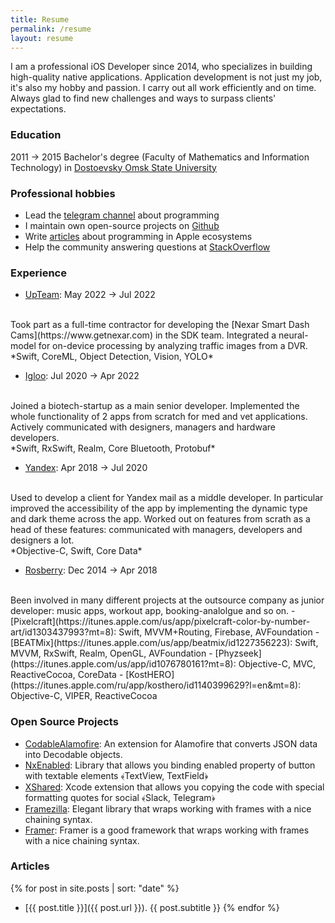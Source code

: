 ```yaml
---
title: Resume
permalink: /resume
layout: resume
---
```


I am a professional iOS Developer since 2014, who specializes in building high-quality native applications. Application development is not just my job, it's also my hobby and passion. I carry out all work efficiently and on time. Always glad to find new challenges and ways to surpass clients' expectations.

### Education 

2011 → 2015 Bachelor's degree (Faculty of Mathematics and Information Technology) in [Dostoevsky Omsk State University](https://omsu.ru/about/structure/general/omp/eng/)

### Professional hobbies

- Lead the [telegram channel](https://t.me/readaggregator) about programming
- I maintain own open-source projects on [Github](https://github.com/otbivnoe)
- Write [articles](/) about programming in Apple ecosystems
- Help the community answering questions at [StackOverflow](https://stackoverflow.com/users/3733734/nikita-ermolenko?tab=profile)

### Experience
- [UpTeam](https://upteam.com): May 2022 → Jul 2022
<br> 
Took part as a full-time contractor for developing the [Nexar Smart Dash Cams](https://www.getnexar.com) in the SDK team. Integrated a neural-model for on-device processing by analyzing traffic images from a DVR.
<br> 
*Swift, CoreML, Object Detection, Vision, YOLO*

- [Igloo](https://iglootest.ru): Jul 2020 → Apr 2022
<br> 
Joined a biotech-startup as a main senior developer. Implemented the whole functionality of 2 apps from scratch for med and vet applications. Actively communicated with designers, managers and hardware developers.
<br>
*Swift, RxSwift, Realm, Core Bluetooth, Protobuf*

- [Yandex](https://apps.apple.com/us/app/yandex-mail-email-app/id441785419): Apr 2018 → Jul 2020
<br> 
Used to develop a client for Yandex mail as a middle developer. In particular improved the accessibility of the app by implementing the dynamic type and dark theme across the app. Worked out on features from scrath as a head of these features: communicated with managers, developers and designers a lot.
<br>
*Objective-C, Swift, Core Data*

- [Rosberry](https://rosberry.com/): Dec 2014 → Apr 2018
<br>
Been involved in many different projects at the outsource company as junior developer: music apps, workout app, booking-analolgue and so on.
    - [Pixelcraft](https://itunes.apple.com/us/app/pixelcraft-color-by-number-art/id1303437993?mt=8): Swift, MVVM+Routing, Firebase, AVFoundation
    - [BEATMix](https://itunes.apple.com/us/app/beatmix/id1227356223): Swift, MVVM, RxSwift, Realm, OpenGL, AVFoundation
    - [Phyzseek](https://itunes.apple.com/us/app/id1076780161?mt=8): Objective-C, MVC, ReactiveCocoa, CoreData
    - [KostHERO](https://itunes.apple.com/ru/app/kosthero/id1140399629?l=en&mt=8): Objective-C, VIPER, ReactiveCocoa

### Open Source Projects

 - [CodableAlamofire](https://github.com/Otbivnoe/CodableAlamofire): An extension for Alamofire that converts JSON data into Decodable objects.
 - [NxEnabled](https://github.com/Otbivnoe/NxEnabled): Library that allows you binding enabled property of button with textable elements ﴾TextView, TextField﴿
 - [XShared](https://github.com/Otbivnoe/XShared): Xcode extension that allows you copying the code with special formatting quotes for social ﴾Slack, Telegram﴿
 - [Framezilla](https://github.com/Otbivnoe/Framezilla): Elegant library that wraps working with frames with a nice chaining syntax.
 - [Framer](https://github.com/Otbivnoe/Framer): Framer is a good framework that wraps working with frames with a nice chaining syntax.

### Articles

{% for post in site.posts | sort: "date" %}
- [{{ post.title }}]({{ post.url }}). {{ post.subtitle }}
{% endfor %}